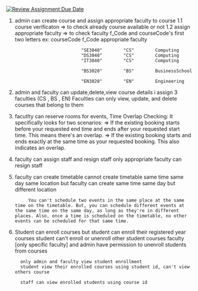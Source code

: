 [![Review Assignment Due Date](https://classroom.github.com/assets/deadline-readme-button-24ddc0f5d75046c5622901739e7c5dd533143b0c8e959d652212380cedb1ea36.svg)](https://classroom.github.com/a/MhkFIDKy)


1. admin can create course and assign appropriate faculty to course 
                1.1 course verificaton => to check already course available or not
                1.2 assign appropriate faculty => to check faculty f_Code and courseCode's first two letters 
                                ex: 
                                courseCode      f_Code      appropriate faculty

                                "SE3040"        "CS"        Computing 
                                "DS3040"        "CS"        Computing
                                "IT3040"        "CS"        Computing 

                                "BS3020"        "BS"        BusinessSchool

                                "EN3020"        "EN"        Engineering

2. admin and faculty can update,delete,view course details 
   i assign 3 faculties (CS , BS , EN) 
   Faculties can only view, update, and delete courses that belong to them 

3. facutlty can reserve rooms for events,
            Time Overlap Checking:
            It specifically looks for two scenarios:
                       => If the existing booking starts before your requested end time and ends after your      requested start time. This means there's an overlap.
                       => If the existing booking starts and ends exactly at the same time as your requested booking. This also indicates an overlap.

4. faculty can assign staff and resign staff 
            only appropriate faculty can resign staff

5. faculty can create timetable 
            cannot create timetable same time same day same location 
            but faculty can create same time same day but different location 
            

            You can't schedule two events in the same place at the same time on the timetable. But, you can schedule different events at the same time on the same day, as long as they're in different places. Also, once a time is scheduled on the timetable, no other events can be scheduled for that same time.


6. Student can enroll courses 
         but student can enroll their registered year courses 
         student can't enroll or unenroll other student courses
         faculty [only specific faculty] and admin have permission to unenroll students from courses 
         

         only admin and faculty view student enrollment 
         student view their enrolled courses using student id, can't view others course 
         
         staff can view enrolled students using course id 
         